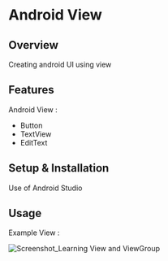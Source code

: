 # Android View

## Overview
Creating android UI using view

## Features
Android View :
- Button
- TextView
- EditText

## Setup & Installation
Use of Android Studio

## Usage
Example View :

![Screenshot_Learning View and ViewGroup](https://user-images.githubusercontent.com/56164259/68088598-59b20f80-fe93-11e9-852d-100761101929.png)
